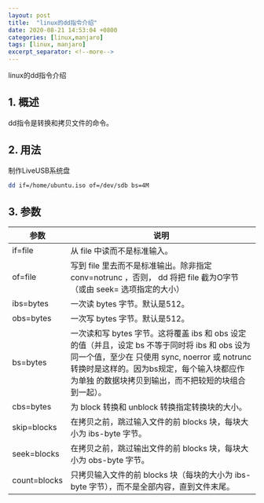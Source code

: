 ```yaml
---
layout: post
title:  "linux的dd指令介绍"
date: 2020-08-21 14:53:04 +0800
categories: [linux,manjaro]
tags: [linux, manjaro]
excerpt_separator: <!--more-->
---
```

linux的dd指令介绍
<!--more-->

## 1. 概述
dd指令是转换和拷贝文件的命令。

## 2. 用法

制作LiveUSB系统盘
```bash
dd if=/home/ubuntu.iso of=/dev/sdb bs=4M
```

## 3. 参数

|参数|说明|
|---|---|
|if=file|从 file 中读而不是标准输入。|
|of=file|写到 file 里去而不是标准输出。除非指定 conv=notrunc ，否则， dd 将把 file 截为O字节（或由 seek= 选项指定的大小）|
|ibs=bytes|一次读 bytes 字节。默认是512。|
|obs=bytes|一次写 bytes 字节。默认是512。|
|bs=bytes|一次读和写 bytes 字节。这将覆盖 ibs 和 obs 设定的值（并且，设定 bs 不等于同时将 ibs 和 obs 设为同一个值，至少在 只使用 sync, noerror 或 notrunc 转换时是这样的。因为bs规定，每个输入块都应作为单独 的数据块拷贝到输出，而不把较短的块组合到一起）。|
|cbs=bytes|为 block 转换和 unblock 转换指定转换块的大小。|
|skip=blocks|在拷贝之前，跳过输入文件的前 blocks 块，每块大小为 ibs-byte 字节。|
|seek=blocks|在拷贝之前，跳过输出文件的前 blocks 块，每块大小为 obs-byte 字节。|
|count=blocks|只拷贝输入文件的前 blocks 块（每块的大小为 ibs-byte 字节），而不是全部内容，直到文件末尾。|